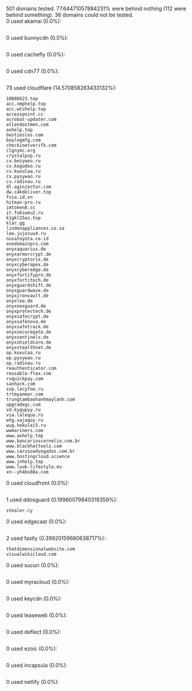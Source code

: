 501 domains tested. 77.64471057884231% were behind nothing (112 were behind something). 36 domains could not be tested.<br>
0 used akamai (0.0%):
```

```

0 used bunnycdn (0.0%):
```

```

0 used cachefly (0.0%):
```

```

0 used cdn77 (0.0%):
```

```

73 used cloudflare (14.570858283433132%):
```
10086623.top
acc.nmphelp.top
acc.wtshelp.top
accesspoint.cc
acrobat-updater.com
allendostmen.com
axhelp.top
bestieslos.com
boylegmfg.com
checkinetverifk.com
clgnymc.org
crystalpvp.ru
cv.bezyweo.ru
cv.kogudoo.ru
cv.koxulaa.ru
cv.pysywao.ru
cv.radinau.ru
dl.aginjector.com
dw.c4kdeliver.top
fvia.id.vn
hitman-pro.ru
imtoken8.cc
it.fobiweu2.ru
k1gkl25as.top
klar.gg
lindenappliances.co.za
loe.jujosuu4.ru
nusatoyota.co.id
onedomainpro.com
onyxaquarius.de
onyxarmorcrypt.de
onyxcryptorix.de
onyxcyberapex.de
onyxcyberedge.de
onyxfortifypro.de
onyxfortitech.de
onyxguardshift.de
onyxguardwave.de
onyxironvault.de
onyxleo.de
onyxnexguard.de
onyxprotectech.de
onyxsafecrypt.de
onyxsafenova.de
onyxsafetrack.de
onyxsecuregate.de
onyxsentinelx.de
onyxshieldcore.de
onyxstealthnet.de
op.koxulaa.ru
op.pysywao.ru
op.radinau.ru
reauthenticator.com
reusable-flex.com
rxquickpay.com
sanhack.com
svp.lecyfoe.ru
trtmyanmar.com
trungtambaohanhmaylanh.com
upgradegc.com
vd.kygupyy.ru
vsa.lalequo.ru
wtg.xajaqoy.ru
wug.hekulei5.ru
wwmariners.com
www.axhelp.top
www.bancarioscornelio.com.br
www.blackhattoolz.com
www.carusoadvogados.com.br
www.hostingcloud.science
www.jnhelp.top
www.luuk-lifestyle.eu
xn--yh4bx88a.com
```

0 used cloudfront (0.0%):
```

```

1 used ddosguard (0.19960079840319359%):
```
stealer.cy
```

0 used edgecast (0.0%):
```

```

2 used fastly (0.39920159680638717%):
```
thatdimensionalwebsite.com
visualwikicloud.com
```

0 used sucuri (0.0%):
```

```

0 used myracloud (0.0%):
```

```

0 used keycdn (0.0%):
```

```

0 used leaseweb (0.0%):
```

```

0 used deflect (0.0%):
```

```

0 used ezoic (0.0%):
```

```

0 used incapsula (0.0%):
```

```

0 used netlify (0.0%):
```

```
